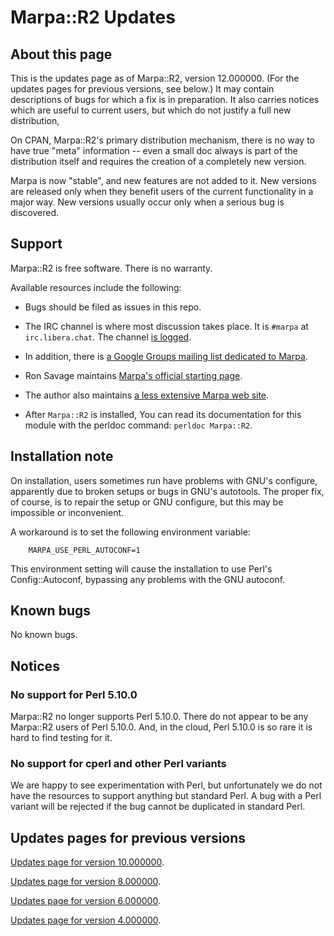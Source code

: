 <!--
Copyright 2022 Jeffrey Kegler
This file is part of Marpa::R2.  Marpa::R2 is free software: you can
redistribute it and/or modify it under the terms of the GNU Lesser
General Public License as published by the Free Software Foundation,
either version 3 of the License, or (at your option) any later version.

Marpa::R2 is distributed in the hope that it will be useful,
but WITHOUT ANY WARRANTY; without even the implied warranty of
MERCHANTABILITY or FITNESS FOR A PARTICULAR PURPOSE.  See the GNU
Lesser General Public License for more details.

You should have received a copy of the GNU Lesser
General Public License along with Marpa::R2.  If not, see
http://www.gnu.org/licenses/.
-->

# Marpa::R2 Updates

## About this page

This is the updates page as of Marpa::R2,
version 12.000000.
(For the updates pages for previous versions, see below.)
It may contain descriptions of bugs for which a fix
is in preparation.
It also carries notices which are useful to current users,
but which do not justify a full new distribution,

On CPAN, Marpa::R2's primary distribution mechanism,
there is no way to have true "meta" information --
even a small doc always is part of the distribution itself
and requires the creation of a completely new version.

Marpa is now "stable", and new features are not added to it.
New versions are released only when they benefit users
of the current functionality in a major way.
New versions usually occur only when a serious
bug is discovered.

## Support

Marpa::R2 is free software.
There is no warranty.

Available resources include the following:

* Bugs should be filed as issues in this repo.

* The IRC channel is where most discussion takes place.
It is `#marpa` at
`irc.libera.chat`.
The channel
[is logged](http://colabti.org/irclogger/irclogger_log/marpa).

* In addition, there is
[a Google Groups mailing list dedicated to
Marpa](https://groups.google.com/forum/?fromgroups#!forum/marpa-parser).

* Ron Savage maintains
[Marpa's official starting
page](http://savage.net.au/Marpa.html).

* The author also maintains [a less extensive Marpa web
site](https://jeffreykegler.github.io/Marpa-web-site/).

* After `Marpa::R2` is installed,
You can read its documentation for this module with the perldoc command:
`perldoc Marpa::R2`.

## Installation note

On installation, users sometimes run have problems with
GNU's configure, apparently due to broken setups or bugs
in GNU's autotools.  The proper fix, of course, is to repair
the setup or GNU configure, but this may be impossible or
inconvenient.

A workaround is to set the following environment variable:
```
    MARPA_USE_PERL_AUTOCONF=1
```
This environment setting will cause the installation to use
Perl's Config::Autoconf,
bypassing any problems with the GNU autoconf.

## Known bugs

No known bugs.

## Notices

### No support for Perl 5.10.0

Marpa::R2 no longer supports Perl 5.10.0.
There do not appear to be any Marpa::R2 users
of Perl 5.10.0.
And, in the cloud,
Perl 5.10.0 is so rare it is hard to find testing for it.

### No support for cperl and other Perl variants

We are happy to see experimentation with Perl,
but unfortunately we do not have
the resources to support anything but standard Perl.
A bug with a Perl variant will be rejected
if the bug cannot be duplicated in standard Perl.

## Updates pages for previous versions

[Updates page for version 10.000000](https://github.com/jeffreykegler/Marpa--R2/blob/master/etc/old_updates/UPDATES-10.000000.md).

[Updates page for version 8.000000](https://github.com/jeffreykegler/Marpa--R2/blob/master/etc/old_updates/UPDATES-8.000000.md).

[Updates page for version 6.000000](https://github.com/jeffreykegler/Marpa--R2/blob/master/etc/old_updates/UPDATES-6.000000.md).

[Updates page for version 4.000000](https://github.com/jeffreykegler/Marpa--R2/blob/master/etc/old_updates/UPDATES-4.000000.md).
